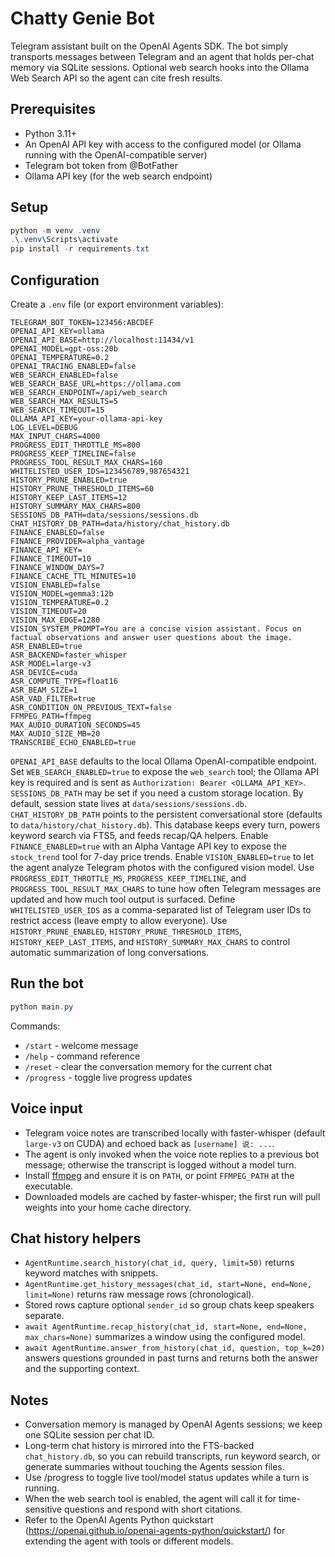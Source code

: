 # Chatty Genie Bot

Telegram assistant built on the OpenAI Agents SDK. The bot simply transports messages between Telegram and an agent that holds per-chat memory via SQLite sessions. Optional web search hooks into the Ollama Web Search API so the agent can cite fresh results.

## Prerequisites
- Python 3.11+
- An OpenAI API key with access to the configured model (or Ollama running with the OpenAI-compatible server)
- Telegram bot token from @BotFather
- Ollama API key (for the web search endpoint)

## Setup
```powershell
python -m venv .venv
.\.venv\Scripts\activate
pip install -r requirements.txt
```

## Configuration
Create a `.env` file (or export environment variables):
```text
TELEGRAM_BOT_TOKEN=123456:ABCDEF
OPENAI_API_KEY=ollama
OPENAI_API_BASE=http://localhost:11434/v1
OPENAI_MODEL=gpt-oss:20b
OPENAI_TEMPERATURE=0.2
OPENAI_TRACING_ENABLED=false
WEB_SEARCH_ENABLED=false
WEB_SEARCH_BASE_URL=https://ollama.com
WEB_SEARCH_ENDPOINT=/api/web_search
WEB_SEARCH_MAX_RESULTS=5
WEB_SEARCH_TIMEOUT=15
OLLAMA_API_KEY=your-ollama-api-key
LOG_LEVEL=DEBUG
MAX_INPUT_CHARS=4000
PROGRESS_EDIT_THROTTLE_MS=800
PROGRESS_KEEP_TIMELINE=false
PROGRESS_TOOL_RESULT_MAX_CHARS=160
WHITELISTED_USER_IDS=123456789,987654321
HISTORY_PRUNE_ENABLED=true
HISTORY_PRUNE_THRESHOLD_ITEMS=60
HISTORY_KEEP_LAST_ITEMS=12
HISTORY_SUMMARY_MAX_CHARS=800
SESSIONS_DB_PATH=data/sessions/sessions.db
CHAT_HISTORY_DB_PATH=data/history/chat_history.db
FINANCE_ENABLED=false
FINANCE_PROVIDER=alpha_vantage
FINANCE_API_KEY=
FINANCE_TIMEOUT=10
FINANCE_WINDOW_DAYS=7
FINANCE_CACHE_TTL_MINUTES=10
VISION_ENABLED=false
VISION_MODEL=gemma3:12b
VISION_TEMPERATURE=0.2
VISION_TIMEOUT=20
VISION_MAX_EDGE=1280
VISION_SYSTEM_PROMPT=You are a concise vision assistant. Focus on factual observations and answer user questions about the image.
ASR_ENABLED=true
ASR_BACKEND=faster_whisper
ASR_MODEL=large-v3
ASR_DEVICE=cuda
ASR_COMPUTE_TYPE=float16
ASR_BEAM_SIZE=1
ASR_VAD_FILTER=true
ASR_CONDITION_ON_PREVIOUS_TEXT=false
FFMPEG_PATH=ffmpeg
MAX_AUDIO_DURATION_SECONDS=45
MAX_AUDIO_SIZE_MB=20
TRANSCRIBE_ECHO_ENABLED=true
```

`OPENAI_API_BASE` defaults to the local Ollama OpenAI-compatible endpoint. Set `WEB_SEARCH_ENABLED=true` to expose the `web_search` tool; the Ollama API key is required and is sent as `Authorization: Bearer <OLLAMA_API_KEY>`.
`SESSIONS_DB_PATH` may be set if you need a custom storage location. By default, session state lives at `data/sessions/sessions.db`.
`CHAT_HISTORY_DB_PATH` points to the persistent conversational store (defaults to `data/history/chat_history.db`). This database keeps every turn, powers keyword search via FTS5, and feeds recap/QA helpers.
Enable `FINANCE_ENABLED=true` with an Alpha Vantage API key to expose the `stock_trend` tool for 7-day price trends.
Enable `VISION_ENABLED=true` to let the agent analyze Telegram photos with the configured vision model.
Use `PROGRESS_EDIT_THROTTLE_MS`, `PROGRESS_KEEP_TIMELINE`, and `PROGRESS_TOOL_RESULT_MAX_CHARS` to tune how often Telegram messages are updated and how much tool output is surfaced. Define `WHITELISTED_USER_IDS` as a comma-separated list of Telegram user IDs to restrict access (leave empty to allow everyone). Use `HISTORY_PRUNE_ENABLED`, `HISTORY_PRUNE_THRESHOLD_ITEMS`, `HISTORY_KEEP_LAST_ITEMS`, and `HISTORY_SUMMARY_MAX_CHARS` to control automatic summarization of long conversations.

## Run the bot
```powershell
python main.py
```

Commands:
- `/start` - welcome message
- `/help` - command reference
- `/reset` - clear the conversation memory for the current chat
- `/progress` - toggle live progress updates

## Voice input
- Telegram voice notes are transcribed locally with faster-whisper (default `large-v3` on CUDA) and echoed back as `[username] 说: ...`.
- The agent is only invoked when the voice note replies to a previous bot message; otherwise the transcript is logged without a model turn.
- Install [ffmpeg](https://ffmpeg.org/download.html) and ensure it is on `PATH`, or point `FFMPEG_PATH` at the executable.
- Downloaded models are cached by faster-whisper; the first run will pull weights into your home cache directory.

## Chat history helpers
- `AgentRuntime.search_history(chat_id, query, limit=50)` returns keyword matches with snippets.
- `AgentRuntime.get_history_messages(chat_id, start=None, end=None, limit=None)` returns raw message rows (chronological).
- Stored rows capture optional `sender_id` so group chats keep speakers separate.
- `await AgentRuntime.recap_history(chat_id, start=None, end=None, max_chars=None)` summarizes a window using the configured model.
- `await AgentRuntime.answer_from_history(chat_id, question, top_k=20)` answers questions grounded in past turns and returns both the answer and the supporting context.

## Notes
- Conversation memory is managed by OpenAI Agents sessions; we keep one SQLite session per chat ID.
- Long-term chat history is mirrored into the FTS-backed `chat_history.db`, so you can rebuild transcripts, run keyword search, or generate summaries without touching the Agents session files.
- Use /progress to toggle live tool/model status updates while a turn is running.
- When the web search tool is enabled, the agent will call it for time-sensitive questions and respond with short citations.
- Refer to the OpenAI Agents Python quickstart (https://openai.github.io/openai-agents-python/quickstart/) for extending the agent with tools or different models.
